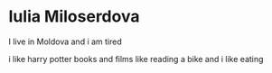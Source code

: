 # Iulia Miloserdova

I live in Moldova and i am tired 

i like harry potter books and films 
like reading a bike and i like eating 
